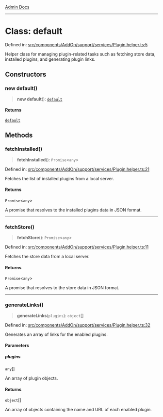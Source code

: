 [Admin Docs](/)

***

# Class: default

Defined in: [src/components/AddOn/support/services/Plugin.helper.ts:5](https://github.com/gautam-divyanshu/talawa-admin/blob/10f2081e01fc4f6c0767e35f8c4ed3f09fb1baac/src/components/AddOn/support/services/Plugin.helper.ts#L5)

Helper class for managing plugin-related tasks such as fetching store data, installed plugins, and generating plugin links.

## Constructors

### new default()

> **new default**(): [`default`](default.md)

#### Returns

[`default`](default.md)

## Methods

### fetchInstalled()

> **fetchInstalled**(): `Promise`\<`any`\>

Defined in: [src/components/AddOn/support/services/Plugin.helper.ts:21](https://github.com/gautam-divyanshu/talawa-admin/blob/10f2081e01fc4f6c0767e35f8c4ed3f09fb1baac/src/components/AddOn/support/services/Plugin.helper.ts#L21)

Fetches the list of installed plugins from a local server.

#### Returns

`Promise`\<`any`\>

A promise that resolves to the installed plugins data in JSON format.

***

### fetchStore()

> **fetchStore**(): `Promise`\<`any`\>

Defined in: [src/components/AddOn/support/services/Plugin.helper.ts:11](https://github.com/gautam-divyanshu/talawa-admin/blob/10f2081e01fc4f6c0767e35f8c4ed3f09fb1baac/src/components/AddOn/support/services/Plugin.helper.ts#L11)

Fetches the store data from a local server.

#### Returns

`Promise`\<`any`\>

A promise that resolves to the store data in JSON format.

***

### generateLinks()

> **generateLinks**(`plugins`): `object`[]

Defined in: [src/components/AddOn/support/services/Plugin.helper.ts:32](https://github.com/gautam-divyanshu/talawa-admin/blob/10f2081e01fc4f6c0767e35f8c4ed3f09fb1baac/src/components/AddOn/support/services/Plugin.helper.ts#L32)

Generates an array of links for the enabled plugins.

#### Parameters

##### plugins

`any`[]

An array of plugin objects.

#### Returns

`object`[]

An array of objects containing the name and URL of each enabled plugin.
